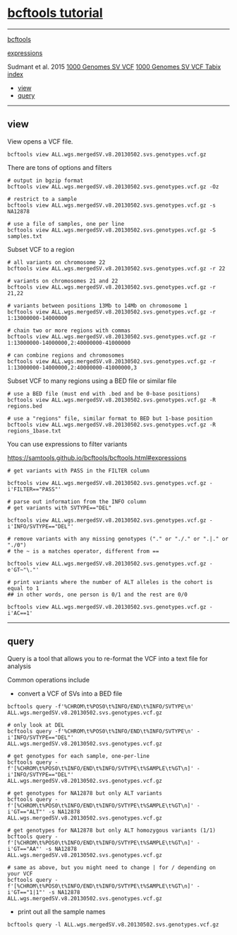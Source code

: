 # [bcftools tutorial](https://youtu.be/9qc7eK4o_2M)
-----------

[bcftools](https://samtools.github.io/bcftools/bcftools.html)

[expressions](https://samtools.github.io/bcftools/bcftools.html#expressions)

Sudmant et al. 2015
[1000 Genomes SV VCF](ftp://ftp.ncbi.nlm.nih.gov/1000genomes/ftp/phase3/integrated_sv_map/ALL.wgs.integrated_sv_map_v2.20130502.svs.genotypes.vcf.gz)
[1000 Genomes SV VCF Tabix index](ftp://ftp.ncbi.nlm.nih.gov/1000genomes/ftp/phase3/integrated_sv_map/ALL.wgs.integrated_sv_map_v2.20130502.svs.genotypes.vcf.gz.tbi)

* [view](https://github.com/dantaki/videos/tree/master/bcftools#view)
* [query](https://github.com/dantaki/videos/tree/master/bcftools#query)

------------------------

## view

View opens a VCF file.

```
bcftools view ALL.wgs.mergedSV.v8.20130502.svs.genotypes.vcf.gz
```

There are tons of options and filters

```
# output in bgzip format
bcftools view ALL.wgs.mergedSV.v8.20130502.svs.genotypes.vcf.gz -Oz

# restrict to a sample
bcftools view ALL.wgs.mergedSV.v8.20130502.svs.genotypes.vcf.gz -s NA12878

# use a file of samples, one per line
bcftools view ALL.wgs.mergedSV.v8.20130502.svs.genotypes.vcf.gz -S samples.txt
```

Subset VCF to a region

```
# all variants on chromosome 22
bcftools view ALL.wgs.mergedSV.v8.20130502.svs.genotypes.vcf.gz -r 22

# variants on chromosomes 21 and 22
bcftools view ALL.wgs.mergedSV.v8.20130502.svs.genotypes.vcf.gz -r 21,22

# variants between positions 13Mb to 14Mb on chromosome 1
bcftools view ALL.wgs.mergedSV.v8.20130502.svs.genotypes.vcf.gz -r 1:13000000-14000000

# chain two or more regions with commas
bcftools view ALL.wgs.mergedSV.v8.20130502.svs.genotypes.vcf.gz -r 1:13000000-14000000,2:40000000-41000000

# can combine regions and chromosomes
bcftools view ALL.wgs.mergedSV.v8.20130502.svs.genotypes.vcf.gz -r 1:13000000-14000000,2:40000000-41000000,3
```

Subset VCF to many regions using a BED file or similar file

```
# use a BED file (must end with .bed and be 0-base positions)
bcftools view ALL.wgs.mergedSV.v8.20130502.svs.genotypes.vcf.gz -R regions.bed

# use a "regions" file, similar format to BED but 1-base position
bcftools view ALL.wgs.mergedSV.v8.20130502.svs.genotypes.vcf.gz -R regions_1base.txt
```

You can use expressions to filter variants

https://samtools.github.io/bcftools/bcftools.html#expressions

```
# get variants with PASS in the FILTER column

bcftools view ALL.wgs.mergedSV.v8.20130502.svs.genotypes.vcf.gz -i'FILTER=="PASS"'

# parse out information from the INFO column
# get variants with SVTYPE=="DEL"

bcftools view ALL.wgs.mergedSV.v8.20130502.svs.genotypes.vcf.gz -i'INFO/SVTYPE=="DEL"'

# remove variants with any missing genotypes ("." or "./." or ".|." or "./0")
# the ~ is a matches operator, different from ==

bcftools view ALL.wgs.mergedSV.v8.20130502.svs.genotypes.vcf.gz -e'GT~"\."'

# print variants where the number of ALT alleles is the cohort is equal to 1
## in other words, one person is 0/1 and the rest are 0/0

bcftools view ALL.wgs.mergedSV.v8.20130502.svs.genotypes.vcf.gz -i'AC==1'
```

----------------

## query

Query is a tool that allows you to re-format the VCF into a text file for analysis

Common operations include

* convert a VCF of SVs into a BED file

```
bcftools query -f'%CHROM\t%POS0\t%INFO/END\t%INFO/SVTYPE\n' ALL.wgs.mergedSV.v8.20130502.svs.genotypes.vcf.gz

# only look at DEL
bcftools query -f'%CHROM\t%POS0\t%INFO/END\t%INFO/SVTYPE\n' -i'INFO/SVTYPE=="DEL"' ALL.wgs.mergedSV.v8.20130502.svs.genotypes.vcf.gz

# get genotypes for each sample, one-per-line
bcftools query -f'[%CHROM\t%POS0\t%INFO/END\t%INFO/SVTYPE\t%SAMPLE\t%GT\n]' -i'INFO/SVTYPE=="DEL"' ALL.wgs.mergedSV.v8.20130502.svs.genotypes.vcf.gz

# get genotypes for NA12878 but only ALT variants
bcftools query -f'[%CHROM\t%POS0\t%INFO/END\t%INFO/SVTYPE\t%SAMPLE\t%GT\n]' -i'GT=="ALT"' -s NA12878 ALL.wgs.mergedSV.v8.20130502.svs.genotypes.vcf.gz

# get genotypes for NA12878 but only ALT homozygous variants (1/1)
bcftools query -f'[%CHROM\t%POS0\t%INFO/END\t%INFO/SVTYPE\t%SAMPLE\t%GT\n]' -i'GT=="AA"' -s NA12878 ALL.wgs.mergedSV.v8.20130502.svs.genotypes.vcf.gz

# same as above, but you might need to change | for / depending on your VCF
bcftools query -f'[%CHROM\t%POS0\t%INFO/END\t%INFO/SVTYPE\t%SAMPLE\t%GT\n]' -i'GT=="1|1"' -s NA12878 ALL.wgs.mergedSV.v8.20130502.svs.genotypes.vcf.gz

```

* print out all the sample names

```
bcftools query -l ALL.wgs.mergedSV.v8.20130502.svs.genotypes.vcf.gz
```
